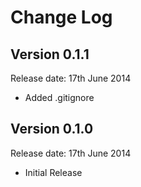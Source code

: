 # Change Log


## Version 0.1.1

Release date: 17th June 2014

- Added .gitignore


## Version 0.1.0

Release date: 17th June 2014

- Initial Release